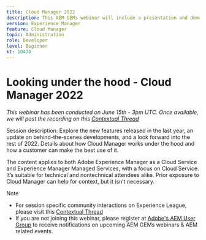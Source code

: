 ```yaml
---
title: Cloud Manager 2022
description: This AEM GEMs webinar will include a presentation and demo on the following:Explore the new features released in the last year, an update on behind-the-scenes … (Descriptions should be between 60 and 160 characters)
version: Experience Manager
feature: Cloud Manager
topic: Administration
role: Developer
level: Beginner
kt: 10470
---
```


# Looking under the hood - Cloud Manager 2022

*This webinar has been conducted on June 15th - 3pm UTC. Once available, we will post the recording on this [Contextual Thread](https://adobe.ly/3O0rdzd)*

Session description:
Explore the new features released in the last year, an update on behind-the-scenes developments, and a look forward into the rest of 2022. Details about how Cloud Manager works under the hood and how a customer can make the best use of it.  

The content applies to both Adobe Experience Manager as a Cloud Service and Experience Manager Managed Services, with a focus on Cloud Service. It’s suitable for technical and nontechnical attendees alike. Prior exposure to Cloud Manager can help for context, but it isn’t necessary.

>[!NOTE]
>
>* For session specific community interactions on Experience League, please visit this [Contextual Thread](https://adobe.ly/3O0rdzd)
>* If you are not joining this webinar, please register at [Adobe's AEM User Group](https://aem-augs.adobe.com/) to receive notifications on upcoming AEM GEMs webinars & AEM related events.
